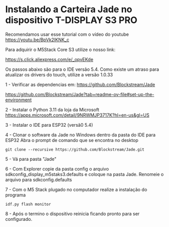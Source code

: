# Instalando a Carteira Jade no dispositivo T-DISPLAY S3 PRO #
Recomendamos usar esse tutorial com o vídeo do youtube https://youtu.be/BpVk2lKNK_c

Para adquirir o M5Stack Core S3 utilize o nosso link:

https://s.click.aliexpress.com/e/_opvEKde

Os passos abaixo são para o IDE versão 5.4. Como existe um atraso para atualizar os drivers do touch, utilize a versão 1.0.33

1 - Verificar as dependencias em:
https://github.com/Blockstream/Jade

https://github.com/Blockstream/Jade?tab=readme-ov-file#set-up-the-environment
 
2 - Instalar o Python 3.11 da loja da Microsoft
https://apps.microsoft.com/detail/9NRWMJP3717K?hl=en-us&gl=US

3 - Instalar o IDE para ESP32 (versã0 5.4)

4 - Clonar o software da Jade no Windows dentro da pasta do IDE para ESP32
Abra o prompt de comando que se encontra no desktop
```
git clone --recursive https://github.com/Blockstream/Jade.git
```
5 - Vá para pasta "Jade"

6 - Com Explorer copie da pasta config o arquivo sdkconfig_display_m5staks3.defaults e coloque na pasta Jade. Renomeie o arquivo para sdkconfig.defaults

7 - Com o M5 Stack plugado no computador realize a instalação do programa
```
idf.py flash monitor
```
8 - Após o termino o dispositivo reinicia ficando pronto para ser configurado.
